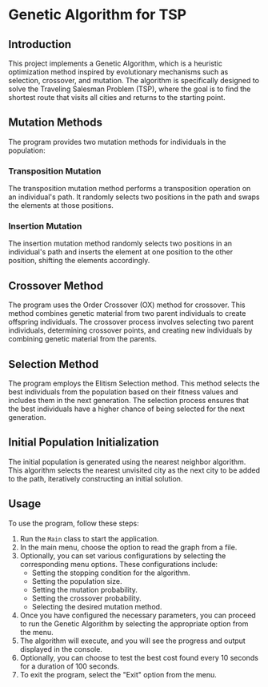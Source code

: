 # Genetic Algorithm for TSP

## Introduction
This project implements a Genetic Algorithm, which is a heuristic optimization method inspired by evolutionary mechanisms such as selection, crossover, and mutation. The algorithm is specifically designed to solve the Traveling Salesman Problem (TSP), where the goal is to find the shortest route that visits all cities and returns to the starting point.

## Mutation Methods
The program provides two mutation methods for individuals in the population:

### Transposition Mutation 
The transposition mutation method performs a transposition operation on an individual's path. It randomly selects two positions in the path and swaps the elements at those positions.

### Insertion Mutation
The insertion mutation method randomly selects two positions in an individual's path and inserts the element at one position to the other position, shifting the elements accordingly.

## Crossover Method
The program uses the Order Crossover (OX) method for crossover. This method combines genetic material from two parent individuals to create offspring individuals. The crossover process involves selecting two parent individuals, determining crossover points, and creating new individuals by combining genetic material from the parents.

## Selection Method
The program employs the Elitism Selection method. This method selects the best individuals from the population based on their fitness values and includes them in the next generation. The selection process ensures that the best individuals have a higher chance of being selected for the next generation.

## Initial Population Initialization
The initial population is generated using the nearest neighbor algorithm. This algorithm selects the nearest unvisited city as the next city to be added to the path, iteratively constructing an initial solution.

## Usage
To use the program, follow these steps:

1. Run the `Main` class to start the application.
2. In the main menu, choose the option to read the graph from a file.
3. Optionally, you can set various configurations by selecting the corresponding menu options. These configurations include:
   - Setting the stopping condition for the algorithm.
   - Setting the population size.
   - Setting the mutation probability.
   - Setting the crossover probability.
   - Selecting the desired mutation method.
4. Once you have configured the necessary parameters, you can proceed to run the Genetic Algorithm by selecting the appropriate option from the menu.
5. The algorithm will execute, and you will see the progress and output displayed in the console.
6. Optionally, you can choose to test the best cost found every 10 seconds for a duration of 100 seconds.
7. To exit the program, select the "Exit" option from the menu.



